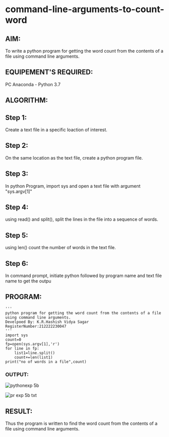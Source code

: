 # command-line-arguments-to-count-word
## AIM:
To write a python program for getting the word count from the contents of a file using command line arguments.
## EQUIPEMENT'S REQUIRED: 
PC
Anaconda - Python 3.7
## ALGORITHM: 
## Step 1:
Create a text file in a specific loaction of interest.

## Step 2:
On the same location as the text file, create a python program file.

## Step 3:
In python Program, import sys and open a text file with argument "sys.argv[1]"

## Step 4:
using read() and split(), split the lines in the file into a sequence of words.

## Step 5:
using len() count the number of words in the text file.

## Step 6:
In command prompt, initiate python followed by program name and text file name to get the outpu

## PROGRAM:
```
'''
python program for getting the word count from the contents of a file using command line arguments.
Develpoed By: K.R.Hashish Vidya Sagar
RegisterNumber:212222230047
'''
import sys
count=0
fp=open(sys.argv[1],'r')
for line in fp:
    list1=line.split()
    count+=len(list1)
print("no of words in a file",count)
```
### OUTPUT:
![pythonexp 5b](https://github.com/hashish9275/command-line-arguments-to-count-word/assets/118707521/2a791126-421e-4d9e-bb92-c1b7e91f6d43)

![pr exp 5b txt](https://github.com/hashish9275/command-line-arguments-to-count-word/assets/118707521/4eee915b-4deb-4b5e-92bf-748a24d7525e)


## RESULT:
Thus the program is written to find the word count from the contents of a file using command line arguments.
